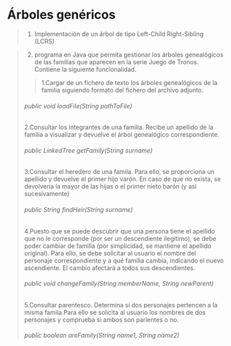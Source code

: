 # Árboles genéricos
> 1. Implementación de un árbol de tipo Left-Child Right-Sibling (LCRS)

> 2. programa en Java que permita gestionar los árboles genealógicos de las familias que aparecen en la serie Juego de Tronos.
>Contiene la siguiente funcionalidad.
>
>>1.Cargar de un fichero de texto los árboles genealógicos de la familia siguiendo formato del fichero del archivo adjunto.
>    ###### public void loadFile(String pathToFile)
>
> 2.Consultar los integrantes de una familia. Recibe un apellido de la familia a
> visualizar y devuelve el árbol genealógico correspondiente.
>    ###### public LinkedTree<FamilyMember> getFamily(String surname)
> 3.Consultar el heredero de una famila. Para ello, se proporciona un apellido y
devuelve el primer hijo varón. En caso de que no exista, se devolvería la mayor de
las hijas o el primer nieto barón (y así sucesivamente)
> ###### public String findHeir(String surname)
>
>4.Puesto que se puede descubrir que una persona tiene el apellido que no le
corresponde (por ser un descendiente ilegítimo), se debe poder cambiar de
familia (por simplicidad, se mantiene el apellido original). Para ello, se debe solicitar al usuario el nombre del personaje correspondiente y a qué familia cambia, indicando el nuevo ascendiente. El cambio afectará a todos sus descendientes.
> ###### public void changeFamily(String memberName, String newParent)
>
>5.Consultar parentesco. Determina si dos personajes pertencen a la misma famila.Para ello se solicita al usuario los nombres de dos personajes y comprueba si ambos son parientes o no.
> ###### public boolean areFamily(String name1, String name2)
>
